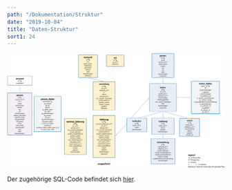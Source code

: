 ```yaml
---
path: "/Dokumentation/Struktur"
date: "2019-10-04"
title: "Daten-Struktur"
sort1: 24
---
```


![Daten-Struktur](_media/structure.png)

Der zugehörige SQL-Code befindet sich [hier](https://github.com/barbalex/vermehrung/tree/master/src/sql).